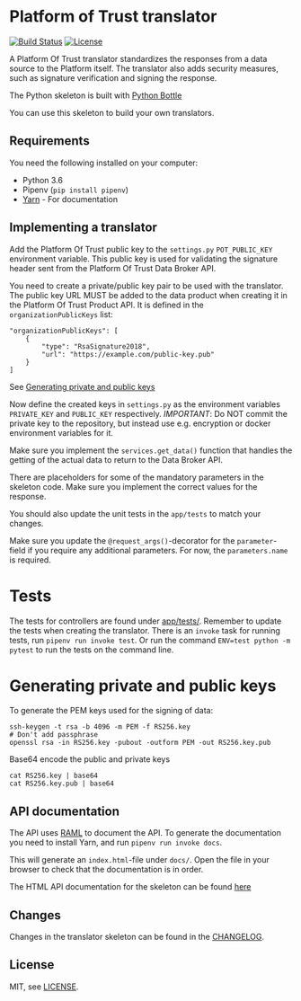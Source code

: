 # Platform of Trust translator

[![Build Status](https://travis-ci.org/PlatformOfTrust/translator-skeleton-python.svg?branch=master)](https://travis-ci.org/PlatformOfTrust/translator-skeleton-python)
[![License](https://img.shields.io/badge/license-MIT-blue.svg)](LICENSE)

A Platform Of Trust translator standardizes the responses from a data 
source to the Platform itself. The translator also adds security measures,
such as signature verification and signing the response.

The Python skeleton is built with [Python Bottle](https://bottlepy.org/docs/0.12/)

You can use this skeleton to build your own translators.

## Requirements

You need the following installed on your computer:

- Python 3.6
- Pipenv (`pip install pipenv`)
- [Yarn](https://yarnpkg.com/lang/en/docs/install/) - For documentation

## Implementing a translator

Add the Platform Of Trust public key to the `settings.py` `POT_PUBLIC_KEY`
environment variable. This public key is used for validating the signature
header sent from the Platform Of Trust Data Broker API.

You need to create a private/public key pair to be used with the translator.
The public key URL MUST be added to the data product when creating it in the 
Platform Of Trust Product API. It is defined in the `organizationPublicKeys`
list:

    "organizationPublicKeys": [
        {
            "type": "RsaSignature2018",
            "url": "https://example.com/public-key.pub"
        }
    ]

See [Generating private and public keys](.#Generating-private-and-public-keys)

Now define the created keys in `settings.py` as the environment variables
`PRIVATE_KEY` and `PUBLIC_KEY` respectively. *IMPORTANT*: Do NOT commit the 
private key to the repository, but instead use e.g. encryption or docker
environment variables for it. 

Make sure you implement the `services.get_data()` function that handles
the getting of the actual data to return to the Data Broker API.

There are placeholders for some of the mandatory parameters in the skeleton code.
Make sure you implement the correct values for the response.

You should also update the unit tests in the `app/tests` to match your changes.

Make sure you update the `@request_args()`-decorator for the `parameter`-field if you
require any additional parameters. For now, the `parameters.name` is required.

# Tests

The tests for controllers are found under [app/tests/](app/tests).
Remember to update the tests when creating the translator.
There is an `invoke` task for running tests, run `pipenv run invoke test`.
Or run the command `ENV=test python -m pytest` to run the tests on the command
line.

# Generating private and public keys

To generate the PEM keys used for the signing of data:

    ssh-keygen -t rsa -b 4096 -m PEM -f RS256.key
    # Don't add passphrase
    openssl rsa -in RS256.key -pubout -outform PEM -out RS256.key.pub

Base64 encode the public and private keys
    
    cat RS256.key | base64
    cat RS256.key.pub | base64

## API documentation

The API uses [RAML](https://github.com/raml-org/raml-spec/blob/master/versions/raml-10/raml-10.md)
to document the API. To generate the documentation you need to install Yarn,
and run `pipenv run invoke docs`.

This will generate an `index.html`-file under `docs/`. Open the file in your 
browser to check that the documentation is in order.

The HTML API documentation for the skeleton can be found [here](https://platformoftrust.github.io/translator-skeleton-python/)

## Changes

Changes in the translator skeleton can be found in the [CHANGELOG](CHANGELOG.md).

## License

MIT, see [LICENSE](LICENSE).